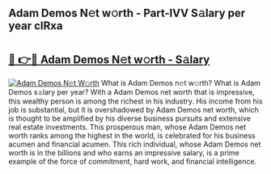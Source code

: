 ## Adam Demos N𝚎t w𝚘rth - Part-lVV S𝚊lary per year cIRxa

# <h2><a href="http://gc1cwaf.nevu.top/?p=Adam+Demos">🔗 👉🔴 Adam Demos N𝚎t w𝚘rth - S𝚊lary</a></h2>

[![Adam Demos N𝚎t W𝚘rth](https://i.imgur.com/Oavwk0R.jpeg)](http://gc1cwaf.nevu.top/?p=Adam+Demos)
What is Adam Demos n𝚎t w𝚘rth? What is Adam Demos s𝚊lary per year?
With a Adam Demos net worth that is impressive, this wealthy person is among the richest in his industry. His income from his job is substantial, but it is overshadowed by Adam Demos net worth, which is thought to be amplified by his diverse business pursuits and extensive real estate investments. This prosperous man, whose Adam Demos net worth ranks among the highest in the world, is celebrated for his business acumen and financial acumen. This rich individual, whose Adam Demos net worth is in the billions and who earns an impressive salary, is a prime example of the force of commitment, hard work, and financial intelligence.
